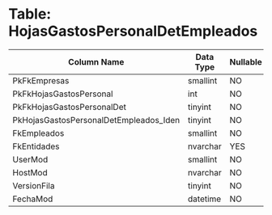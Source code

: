 # Table: HojasGastosPersonalDetEmpleados

| Column Name | Data Type | Nullable |
|-------------|-----------|----------|
| PkFkEmpresas | smallint | NO |
| PkFkHojasGastosPersonal | int | NO |
| PkFkHojasGastosPersonalDet | tinyint | NO |
| PkHojasGastosPersonalDetEmpleados_Iden | tinyint | NO |
| FkEmpleados | smallint | NO |
| FkEntidades | nvarchar | YES |
| UserMod | smallint | NO |
| HostMod | nvarchar | NO |
| VersionFila | tinyint | NO |
| FechaMod | datetime | NO |
